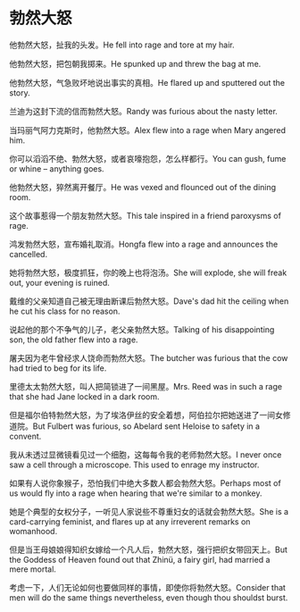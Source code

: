 # 勃然大怒

<p><span class="chinese">他勃然大怒，扯我的头发。</span><span class="english">He fell into rage and tore at my hair.</span></p>

<p><span class="chinese">他勃然大怒，把包朝我掷来。</span><span class="english">He spunked up and threw the bag at me.</span></p>

<p><span class="chinese">他勃然大怒，气急败坏地说出事实的真相。</span><span class="english">He flared up and sputtered out the story.</span></p>

<p><span class="chinese">兰迪为这封下流的信而勃然大怒。</span><span class="english">Randy was furious about the nasty letter.</span></p>

<p><span class="chinese">当玛丽气阿力克斯时，他勃然大怒。</span><span class="english">Alex flew into a rage when Mary angered him.</span></p>

<p><span class="chinese">你可以滔滔不绝、勃然大怒，或者哀嚎抱怨，怎么样都行。</span><span class="english">You can gush, fume or whine – anything goes.</span></p>

<p><span class="chinese">他勃然大怒，猝然离开餐厅。</span><span class="english">He was vexed and flounced out of the dining room.</span></p>

<p><span class="chinese">这个故事惹得一个朋友勃然大怒。</span><span class="english">This tale inspired in a friend paroxysms of rage.</span></p>

<p><span class="chinese">鸿发勃然大怒，宣布婚礼取消。</span><span class="english">Hongfa flew into a rage and announces the cancelled.</span></p>

<p><span class="chinese">她将勃然大怒，极度抓狂，你的晚上也将泡汤。</span><span class="english">She will  explode, she will freak out, your evening is ruined.</span></p>

<p><span class="chinese">戴维的父亲知道自己被无理由断课后勃然大怒。</span><span class="english">Dave's dad hit the ceiling when he cut his class for no reason.</span></p>

<p><span class="chinese">说起他的那个不争气的儿子，老父亲勃然大怒。</span><span class="english">Talking of his disappointing son, the old father flew into a rage.</span></p>

<p><span class="chinese">屠夫因为老牛曾经求人饶命而勃然大怒。</span><span class="english">The butcher was furious that the cow had tried to beg for its life.</span></p>

<p><span class="chinese">里德太太勃然大怒，叫人把简锁进了一间黑屋。</span><span class="english">Mrs. Reed was in such a rage that she had Jane locked in a dark room.</span></p>

<p><span class="chinese">但是福尔伯特勃然大怒，为了埃洛伊丝的安全着想，阿伯拉尔把她送进了一间女修道院。</span><span class="english">But Fulbert was furious, so Abelard sent Heloise to safety in a convent.</span></p>

<p><span class="chinese">我从未透过显微镜看见过一个细胞，这每每令我的老师勃然大怒。</span><span class="english">I never once saw a cell through a microscope. This used to enrage my  instructor.</span></p>

<p><span class="chinese">如果有人说你象猴子，恐怕我们中绝大多数人都会勃然大怒。</span><span class="english">Perhaps most of us would fly into a rage when hearing that we're similar to a monkey.</span></p>

<p><span class="chinese">她是个典型的女权分子，一听见人家说些不尊重妇女的话就会勃然大怒。</span><span class="english">She is a card-carrying feminist, and flares up at any irreverent remarks on womanhood.</span></p>

<p><span class="chinese">但是当王母娘娘得知织女嫁给一个凡人后，勃然大怒，强行把织女带回天上。</span><span class="english">But the Goddess of Heaven found out that Zhinü, a fairy girl, had married a mere mortal.</span></p>

<p><span class="chinese">考虑一下，人们无论如何也要做同样的事情，即使你将勃然大怒。</span><span class="english">Consider that men will do the same things nevertheless, even though thou shouldst burst.</span></p>

